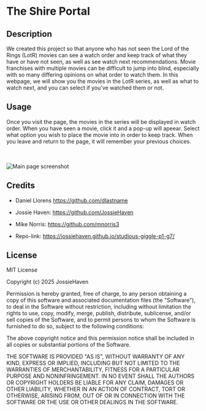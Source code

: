 # The Shire Portal

## Description

We created this project so that anyone who has not seen the Lord of the Rings (LotR) movies can see a watch order and keep track of what they have or have not seen, as well as see watch next recommendations. Movie franchises with multiple movies can be difficult to jump into blind, especially with so many differing opinions on what order to watch them. In this webpage, we will show you the movies in the LotR series, as well as what to watch next, and you can select if you've watched them or not.

## Usage

Once you visit the page, the movies in the series will be displayed in watch order. When you have seen a movie, click it and a pop-up will apeear. Select what option you wish to place the movie into in order to keep track. When you leave and return to the page, it will remember your previous choices.
<br>
<br>
<br>

![Main page screenshot](assets/images/pageSS.png)

## Credits

- Daniel Llorens https://github.com/dlastname
- Jossie Haven: https://github.com/JossieHaven
- Mike Norris: https://github.com/mnorris3

- Repo-link: <https://jossiehaven.github.io/studious-giggle-p1-g7/>


## License

MIT License

Copyright (c) 2025 JossieHaven

Permission is hereby granted, free of charge, to any person obtaining a copy
of this software and associated documentation files (the "Software"), to deal
in the Software without restriction, including without limitation the rights
to use, copy, modify, merge, publish, distribute, sublicense, and/or sell
copies of the Software, and to permit persons to whom the Software is
furnished to do so, subject to the following conditions:

The above copyright notice and this permission notice shall be included in all
copies or substantial portions of the Software.

THE SOFTWARE IS PROVIDED "AS IS", WITHOUT WARRANTY OF ANY KIND, EXPRESS OR
IMPLIED, INCLUDING BUT NOT LIMITED TO THE WARRANTIES OF MERCHANTABILITY,
FITNESS FOR A PARTICULAR PURPOSE AND NONINFRINGEMENT. IN NO EVENT SHALL THE
AUTHORS OR COPYRIGHT HOLDERS BE LIABLE FOR ANY CLAIM, DAMAGES OR OTHER
LIABILITY, WHETHER IN AN ACTION OF CONTRACT, TORT OR OTHERWISE, ARISING FROM,
OUT OF OR IN CONNECTION WITH THE SOFTWARE OR THE USE OR OTHER DEALINGS IN THE
SOFTWARE.
